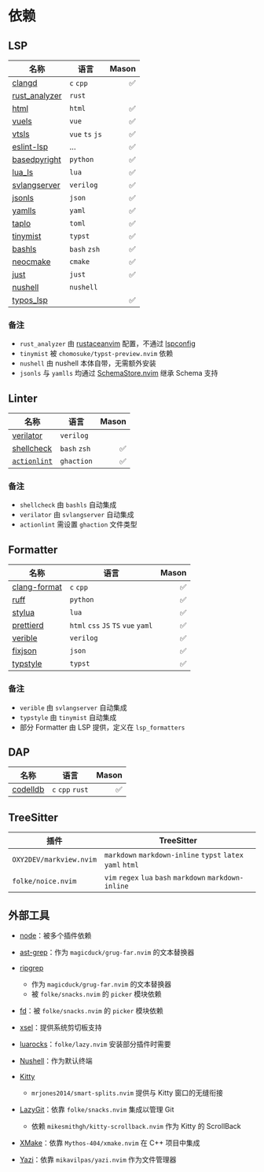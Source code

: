 # 依赖

## LSP

| 名称 | 语言 | Mason |
| --- | --- | --: |
| [clangd](https://github.com/clangd/clangd) | `c` `cpp` | ✅ |
| [rust_analyzer](https://github.com/rust-lang/rust-analyzer) | `rust` | |
| [html](https://github.com/microsoft/vscode-html-languageservice) | `html` | ✅ |
| [vuels](https://github.com/vuejs/language-tools) | `vue` | ✅ |
| [vtsls](https://github.com/yioneko/vtsls) | `vue` `ts` `js` | ✅ |
| [eslint-lsp](https://github.com/Microsoft/vscode-eslint) | ... | ✅ |
| [basedpyright](https://docs.basedpyright.com/) | `python` | ✅ |
| [lua_ls](https://github.com/LuaLS/lua-language-server) | `lua` | ✅ |
| [svlangserver](https://github.com/imc-trading/svlangserver) | `verilog` | ✅ |
| [jsonls](https://github.com/microsoft/vscode-json-languageservice) | `json` | ✅ |
| [yamlls](https://github.com/redhat-developer/yaml-language-server) | `yaml` | ✅ |
| [taplo](https://github.com/tamasfe/taplo) | `toml` | ✅ |
| [tinymist](https://github.com/Myriad-Dreamin/tinymist) | `typst` | ✅ |
| [bashls](https://github.com/bash-lsp/bash-language-server) | `bash` `zsh` | ✅ |
| [neocmake](https://github.com/neocmakelsp/neocmakelsp) | `cmake` | ✅ |
| [just](https://github.com/terror/just-lsp) | `just` | ✅ |
| [nushell](https://www.nushell.sh) | `nushell` | |
| [typos_lsp](https://github.com/tekumara/typos-lsp) | | ✅ |

### 备注

- `rust_analyzer` 由 [rustaceanvim](https://github.com/mrcjkb/rustaceanvim) 配置，不通过 [lspconfig][lspconfig]
- `tinymist` 被 `chomosuke/typst-preview.nvim` 依赖
- `nushell` 由 nushell 本体自带，无需额外安装
- `jsonls` 与 `yamlls` 均通过 [SchemaStore.nvim](https://github.com/b0o/SchemaStore.nvim) 继承 Schema 支持

[lspconfig]: https://github.com/neovim/nvim-lspconfig
[mason]: https://github.com/mason-org/mason.nvim

## Linter

| 名称 | 语言 | Mason |
| --- | --- | --: |
| [verilator](https://github.com/verilator/verilator) | `verilog` | |
| [shellcheck](https://www.shellcheck.net/) | `bash` `zsh` | ✅ |
| [`actionlint`](https://github.com/rhysd/actionlint) | `ghaction` | ✅ |

### 备注

- `shellcheck` 由 `bashls` 自动集成
- `verilator` 由 `svlangserver` 自动集成
- `actionlint` 需设置 `ghaction` 文件类型

## Formatter

| 名称 | 语言 | Mason |
| --- | --- | --: |
| [clang-format](https://clang.llvm.org/docs/ClangFormat.html) | `c` `cpp` | ✅ |
| [ruff](https://docs.astral.sh/ruff/) | `python` | ✅ |
| [stylua](https://github.com/JohnnyMorganz/StyLua) | `lua` | ✅ |
| [prettierd](https://github.com/fsouza/prettierd) | `html` `css` `JS` `TS` `vue` `yaml` | ✅ |
| [verible](https://chipsalliance.github.io/verible/) | `verilog` | ✅ |
| [fixjson](https://github.com/rhysd/fixjson) | `json` | ✅ |
| [typstyle](https://enter-tainer.github.io/typstyle/) | `typst` | ✅ |

### 备注

- `verible` 由 `svlangserver` 自动集成
- `typstyle` 由 `tinymist` 自动集成
- 部分 Formatter 由 LSP 提供，定义在 `lsp_formatters`

## DAP

| 名称 | 语言 | Mason |
| --- | --- | --: |
| [codelldb](https://github.com/vadimcn/codelldb) | `c` `cpp` `rust` | ✅ |

## TreeSitter

| 插件 | TreeSitter |
| --- | --- |
| `OXY2DEV/markview.nvim` | `markdown` `markdown-inline` `typst` `latex` `yaml` `html` |
| `folke/noice.nvim` | `vim` `regex` `lua` `bash` `markdown` `markdown-inline` |

## 外部工具

- [node](https://nodejs.org)：被多个插件依赖

- [ast-grep](https://github.com/ast-grep/ast-grep)：作为 `magicduck/grug-far.nvim` 的文本替换器

- [ripgrep](https://github.com/BurntSushi/ripgrep)
  - 作为 `magicduck/grug-far.nvim` 的文本替换器
  - 被 `folke/snacks.nvim` 的 `picker` 模块依赖

- [fd](https://github.com/sharkdp/fd)：被 `folke/snacks.nvim` 的 `picker` 模块依赖

- [xsel](https://github.com/kfish/xsel)：提供系统剪切板支持

- [luarocks](https://github.com/luarocks/luarocks)：`folke/lazy.nvim` 安装部分插件时需要

- [Nushell](https://nushell.sh)：作为默认终端

- [Kitty](https://sw.kovidgoyal.net/kitty/)
  - `mrjones2014/smart-splits.nvim` 提供与 Kitty 窗口的无缝衔接

- [LazyGit](https://github.com/jesseduffield/lazygit)：依靠 `folke/snacks.nvim` 集成以管理 Git

  - 依赖 `mikesmithgh/kitty-scrollback.nvim` 作为 Kitty 的 ScrollBack

- [XMake](https://xmake.io)：依靠 `Mythos-404/xmake.nvim` 在 C++ 项目中集成

- [Yazi](https://yazi-rs.github.io/)：依靠 `mikavilpas/yazi.nvim` 作为文件管理器

